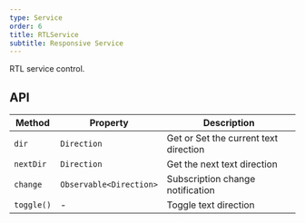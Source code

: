 ```yaml
---
type: Service
order: 6
title: RTLService
subtitle: Responsive Service
---
```



RTL service control.

## API

| Method | Property | Description |
|--------|----------|-------------|
| `dir` | `Direction` | Get or Set the current text direction |
| `nextDir` | `Direction` | Get the next text direction |
| `change` | `Observable<Direction>` | Subscription change notification |
| `toggle()` | - | Toggle text direction |
